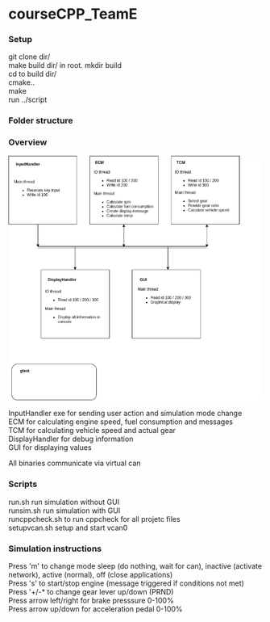 <h1>courseCPP_TeamE</h1>


<h3>Setup</h3>   

git clone dir/  
make build dir/ in root. mkdir build  
cd to build dir/  
cmake..  
make  
run ../script  

<h3>Folder structure</h3>  


<h3>Overview</h3>  

![](https://github.com/anormen/courseCPP_TeamE/blob/main/documentation/system_overview.png "System overview")

InputHandler exe for sending user action and simulation mode change  
ECM for calculating engine speed, fuel consumption and messages  
TCM for calculating vehicle speed and actual gear  
DisplayHandler for debug information  
GUI for displaying values  
  
All binaries communicate via virtual can  

<h3>Scripts</h3>  

run.sh run simulation without GUI  
runsim.sh run simulation with GUI  
runcppcheck.sh to run cppcheck for all projetc files  
setupvcan.sh setup and start vcan0  

<h3>Simulation instructions</h3>  

Press 'm' to change mode sleep (do nothing, wait for can), inactive (activate network), active (normal), off (close applications)  
Press 's' to start/stop engine (message triggered if conditions not met)  
Press '+/-* to change gear lever up/down (PRND)  
Press arrow left/right for brake presssure 0-100%   
Press arrow up/down for acceleration pedal 0-100%  
